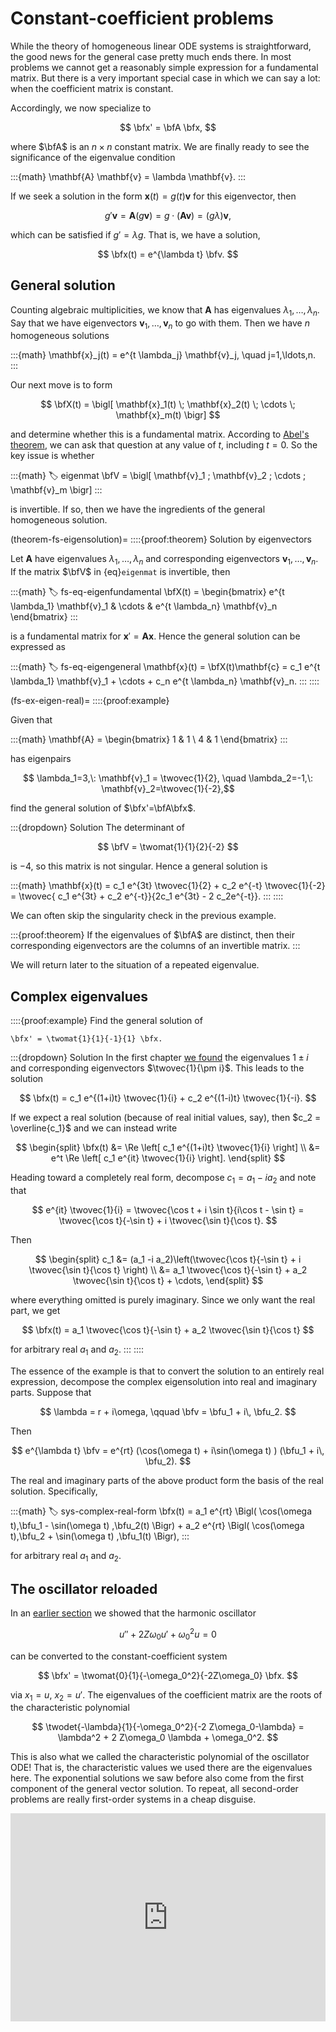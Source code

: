 # Constant-coefficient problems

While the theory of homogeneous linear ODE systems is straightforward, the good news for the general case pretty much ends there. In most problems we cannot get a reasonably simple expression for a fundamental matrix. But there is a very important special case in which we can say a lot: when the coefficient matrix is constant. 

Accordingly, we now specialize to

$$
\bfx' = \bfA \bfx,
$$

where $\bfA$ is an $n\times n$ constant matrix. We are finally ready to see the significance of the eigenvalue condition

:::{math}
\mathbf{A} \mathbf{v} = \lambda \mathbf{v}.
:::

If we seek a solution in the form $\mathbf{x}(t)=g(t)\mathbf{v}$ for this eigenvector, then 

$$
g'\mathbf{v} = \mathbf{A}(g\mathbf{v}) = g\cdot (\mathbf{A}\mathbf{v}) = (g\lambda) \mathbf{v},
$$

which can be satisfied if $g'=\lambda g$. That is, we have a solution,

$$
\bfx(t) = e^{\lambda t} \bfv.
$$

## General solution

Counting algebraic multiplicities, we know that $\mathbf{A}$ has eigenvalues $\lambda_1,\ldots,\lambda_n$. Say that we have eigenvectors $\mathbf{v}_1,\ldots,\mathbf{v}_n$ to go with them. Then we have $n$ homogeneous solutions

:::{math}
\mathbf{x}_j(t) = e^{t \lambda_j} \mathbf{v}_j, \quad j=1,\ldots,n.
:::

Our next move is to form

$$
\bfX(t) = \bigl[ \mathbf{x}_1(t) \; \mathbf{x}_2(t) \; \cdots \; \mathbf{x}_m(t)  \bigr]
$$

and determine whether this is a fundamental matrix. According to [Abel's theorem](theorem-fs-abel), we can ask that question at any value of $t$, including $t=0$. So the key issue is whether 

:::{math}
:label: eigenmat
\bfV = \bigl[ \mathbf{v}_1 \; \mathbf{v}_2 \; \cdots \; \mathbf{v}_m  \bigr]
:::

is invertible. If so, then we have the ingredients of the general homogeneous solution.

(theorem-fs-eigensolution)=
::::{proof:theorem} Solution by eigenvectors

Let $\mathbf{A}$ have eigenvalues $\lambda_1,\ldots,\lambda_n$ and corresponding eigenvectors $\mathbf{v}_1,\ldots,\mathbf{v}_n$. If the matrix $\bfV$ in {eq}`eigenmat` is invertible, then

:::{math}
:label: fs-eq-eigenfundamental
\bfX(t) = \begin{bmatrix} 
e^{t \lambda_1} \mathbf{v}_1 & \cdots & e^{t \lambda_n} \mathbf{v}_n
\end{bmatrix}
:::

is a fundamental matrix for $\mathbf{x}'=\mathbf{A}\mathbf{x}$. Hence the general solution can be expressed as 

:::{math}
:label: fs-eq-eigengeneral
\mathbf{x}(t) = \bfX(t)\mathbf{c} = c_1 e^{t \lambda_1} \mathbf{v}_1 + \cdots + c_n e^{t \lambda_n} \mathbf{v}_n.
:::
::::

(fs-ex-eigen-real)=
::::{proof:example}

Given that 

:::{math}
\mathbf{A} = \begin{bmatrix} 1 & 1 \\ 4 & 1 \end{bmatrix}
::: 

has eigenpairs 

$$
\lambda_1=3,\: \mathbf{v}_1 = \twovec{1}{2}, \quad \lambda_2=-1,\: \mathbf{v}_2=\twovec{1}{-2},$$

find the general solution of $\bfx'=\bfA\bfx$. 

:::{dropdown} Solution
The determinant of 

$$
\bfV = \twomat{1}{1}{2}{-2}
$$

is $-4$, so this matrix is not singular. Hence a general solution is 

:::{math}
\mathbf{x}(t) =  c_1 e^{3t} \twovec{1}{2} + c_2 e^{-t} \twovec{1}{-2} 
= \twovec{ c_1 e^{3t} + c_2 e^{-t}}{2c_1 e^{3t} - 2 c_2e^{-t}}. 
:::
::::

We can often skip the singularity check in the previous example.

:::{proof:theorem}
If the eigenvalues of $\bfA$ are distinct, then their corresponding eigenvectors are the columns of an invertible matrix.
:::

We will return later to the situation of a repeated eigenvalue. 

## Complex eigenvalues

::::{proof:example}
Find the general solution of

```{math}
\bfx' = \twomat{1}{1}{-1}{1} \bfx.
```
:::{dropdown} Solution
In the first chapter [we found](../linalg/eigenvalues.md) the eigenvalues $1\pm i$ and corresponding eigenvectors $\twovec{1}{\pm i}$. This leads to the solution

$$
\bfx(t) = c_1 e^{(1+i)t} \twovec{1}{i} + c_2 e^{(1-i)t} \twovec{1}{-i}.
$$

If we expect a real solution (because of real initial values, say), then $c_2 = \overline{c_1}$ and we can instead write

$$
\begin{split}
\bfx(t) &= \Re \left[ c_1 e^{(1+i)t} \twovec{1}{i} \right] \\
&= e^t \Re \left[ c_1 e^{it} \twovec{1}{i} \right].
\end{split}
$$

Heading toward a completely real form, decompose $c_1= a_1 - i a_2$ and note that

$$
e^{it} \twovec{1}{i} = \twovec{\cos t + i \sin t}{i\cos t - \sin t} 
= \twovec{\cos t}{-\sin t} + i \twovec{\sin t}{\cos t}.
$$

Then

$$
\begin{split}
c_1 &= (a_1 -i a_2)\left(\twovec{\cos t}{-\sin t} + i \twovec{\sin t}{\cos t} \right) \\
&= a_1 \twovec{\cos t}{-\sin t} + a_2 \twovec{\sin t}{\cos t} + \cdots,
\end{split}
$$

where everything omitted is purely imaginary. Since we only want the real part, we get

$$
\bfx(t) = a_1 \twovec{\cos t}{-\sin t} + a_2 \twovec{\sin t}{\cos t}
$$

for arbitrary real $a_1$ and $a_2$.
:::
::::

The essence of the example is that to convert the solution to an entirely real expression, decompose the complex eigensolution into real and imaginary parts. Suppose that 

$$
\lambda = r + i\omega, \qquad \bfv = \bfu_1 + i\, \bfu_2.
$$

Then 

$$
e^{\lambda t} \bfv = e^{rt} (\cos(\omega t) + i\sin(\omega t) ) (\bfu_1 + i\, \bfu_2).
$$

The real and imaginary parts of the above product form the basis of the real solution. Specifically,

:::{math}
:label: sys-complex-real-form
\bfx(t) = a_1 e^{rt} \Bigl( \cos(\omega t)\,\bfu_1 - \sin(\omega t) \,\bfu_2(t) \Bigr) + a_2 e^{rt} \Bigl( \cos(\omega t)\,\bfu_2 + \sin(\omega t) \,\bfu_1(t) \Bigr),
:::

for arbitrary real $a_1$ and $a_2$.

## The oscillator reloaded

In an [earlier section](order_dimension.md) we showed that the harmonic oscillator

$$
u'' + 2 Z \omega_0 u' + \omega_0^2 u = 0
$$

can be converted to the constant-coefficient system

$$
\bfx' = \twomat{0}{1}{-\omega_0^2}{-2Z\omega_0} \bfx.
$$

via $x_1=u$, $x_2=u'$. The eigenvalues of the coefficient matrix are the roots of the characteristic polynomial

$$
\twodet{-\lambda}{1}{-\omega_0^2}{-2 Z\omega_0-\lambda} = \lambda^2 + 2 Z\omega_0 \lambda + \omega_0^2.
$$

This is also what we called the characteristic polynomial of the oscillator ODE! That is, the characteristic values we used there are the eigenvalues here. The exponential solutions we saw before also come from the first component of the general vector solution. To repeat, all second-order problems are really first-order systems in a cheap disguise.

<div style="max-width:608px"><div style="position:relative;padding-bottom:66.118421052632%"><iframe id="kaltura_player" src="https://cdnapisec.kaltura.com/p/2358381/sp/235838100/embedIframeJs/uiconf_id/43030021/partner_id/2358381?iframeembed=true&playerId=kaltura_player&entry_id=1_yq6xug6t&flashvars[streamerType]=auto&amp;flashvars[localizationCode]=en&amp;flashvars[leadWithHTML5]=true&amp;flashvars[sideBarContainer.plugin]=true&amp;flashvars[sideBarContainer.position]=left&amp;flashvars[sideBarContainer.clickToClose]=true&amp;flashvars[chapters.plugin]=true&amp;flashvars[chapters.layout]=vertical&amp;flashvars[chapters.thumbnailRotator]=false&amp;flashvars[streamSelector.plugin]=true&amp;flashvars[EmbedPlayer.SpinnerTarget]=videoHolder&amp;flashvars[dualScreen.plugin]=true&amp;flashvars[Kaltura.addCrossoriginToIframe]=true&amp;&wid=1_v2vcznfu" width="608" height="402" allowfullscreen webkitallowfullscreen mozAllowFullScreen allow="autoplay *; fullscreen *; encrypted-media *" sandbox="allow-forms allow-same-origin allow-scripts allow-top-navigation allow-pointer-lock allow-popups allow-modals allow-orientation-lock allow-popups-to-escape-sandbox allow-presentation allow-top-navigation-by-user-activation" frameborder="0" title="Kaltura Player" style="position:absolute;top:0;left:0;width:100%;height:100%"></iframe></div></div>
